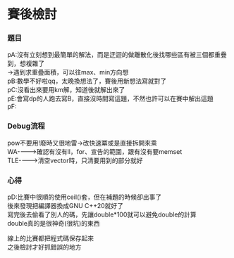 # 賽後檢討

### 題目
pA:沒有立刻想到最簡單的解法，而是迂迴的做離散化後找哪些區有被三個都重疊到，想複雜了<br>
->遇到求重疊面積，可以往max、min方向想<br>
pB:數學不好啦qq，太晚換想法了，賽後用新想法寫就對了<br>
pC:沒看出來要用km解，知道後就解出來了<br>
pE:會寫dp的人跑去寫B，直接沒時間寫這題，不然也許可以在賽中解出這題<br>
pF:

### Debug流程
pow不要用!廢時又很地雷->改快速冪或是直接拆開來乘<br>
WA---->確認有沒有ll，for、宣告的範圍，跟有沒有要memset<br>
TLE---->清空vector時，只清要用到的部分就好<br>

### 心得
pD:比賽中很順的使用ceil()套，但在補題的時候卻出事了<br>
後來發現把編譯器換成GNU C++20就好了<br>
寫完後去偷看了別人的碼，先讓double\*100就可以避免double的計算<br>
double真的是很神奇(很坑)的東西<br>

線上的比賽都把程式碼保存起來<br>
之後檢討才好抓錯誤的地方
